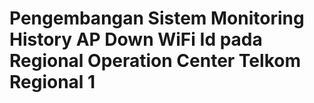 # Pengembangan Sistem Monitoring History AP Down WiFi Id pada Regional Operation Center Telkom Regional 1
